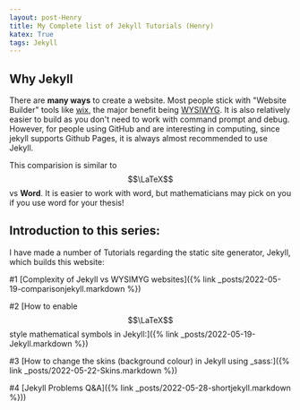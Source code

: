```yaml
---
layout: post-Henry
title: My Complete list of Jekyll Tutorials (Henry)
katex: True
tags: Jekyll
---
```

## Why Jekyll
There are **many ways** to create a website. Most people stick with "Website Builder" tools like [wix](https://www.wix.com/), the major benefit being [WYSIWYG](https://en.wikipedia.org/wiki/WYSIWYG). It is also relatively easier to build as you don't need to work with command prompt and debug. However, for people using GitHub and are interesting in computing, since jekyll supports Github Pages, it is always almost recommended to use Jekyll.

This comparision is similar to $$\LaTeX$$ vs **Word**. It is easier to work with word, but mathematicians may pick on you if you use word for your thesis! 

## Introduction to this series:
I have made a number of Tutorials regarding the static site generator, Jekyll, which builds this website:

 #1 [Complexity of Jekyll vs WYSIMYG websites]({% link _posts/2022-05-19-comparisonjekyll.markdown %})

 #2 [How to enable $$\LaTeX$$ style mathematical symbols in Jekyll:]({% link _posts/2022-05-19-Jekyll.markdown %})


 #3 [How to change the skins (background colour) in Jekyll using _sass:]({% link _posts/2022-05-22-Skins.markdown %})
 
 #4 [Jekyll Problems Q&A]({% link _posts/2022-05-28-shortjekyll.markdown %}))
 
